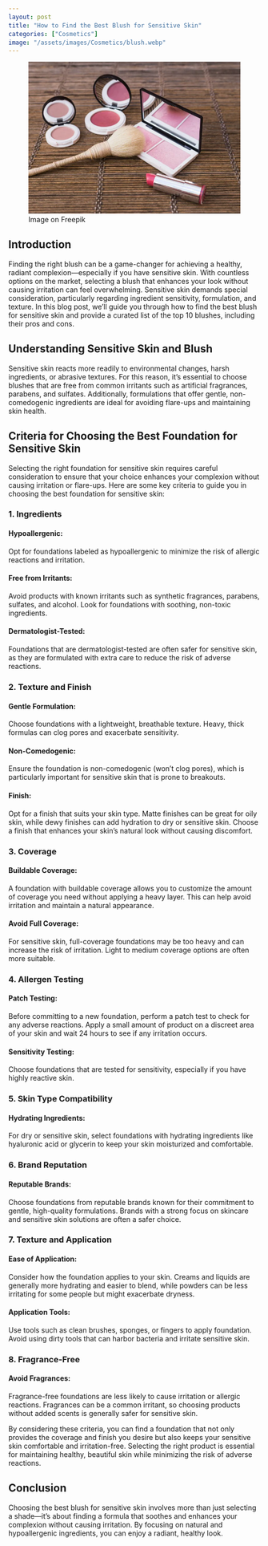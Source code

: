 ```yaml
---
layout: post
title: "How to Find the Best Blush for Sensitive Skin"
categories: ["Cosmetics"]
image: "/assets/images/Cosmetics/blush.webp"
---
```


<figure>
  <img src="/assets/images/Cosmetics/blush.webp" alt="Blush for Sensitive Skin" />
  <figcaption>Image on Freepik</figcaption>
</figure>

## Introduction

Finding the right blush can be a game-changer for achieving a healthy, radiant complexion—especially if you have sensitive skin. With countless options on the market, selecting a blush that enhances your look without causing irritation can feel overwhelming. Sensitive skin demands special consideration, particularly regarding ingredient sensitivity, formulation, and texture. In this blog post, we’ll guide you through how to find the best blush for sensitive skin and provide a curated list of the top 10 blushes, including their pros and cons.

## Understanding Sensitive Skin and Blush

Sensitive skin reacts more readily to environmental changes, harsh ingredients, or abrasive textures. For this reason, it’s essential to choose blushes that are free from common irritants such as artificial fragrances, parabens, and sulfates. Additionally, formulations that offer gentle, non-comedogenic ingredients are ideal for avoiding flare-ups and maintaining skin health.

## Criteria for Choosing the Best Foundation for Sensitive Skin

Selecting the right foundation for sensitive skin requires careful consideration to ensure that your choice enhances your complexion without causing irritation or flare-ups. Here are some key criteria to guide you in choosing the best foundation for sensitive skin:

### 1. Ingredients

#### Hypoallergenic: 
Opt for foundations labeled as hypoallergenic to minimize the risk of allergic reactions and irritation.

#### Free from Irritants: 
Avoid products with known irritants such as synthetic fragrances, parabens, sulfates, and alcohol. Look for foundations with soothing, non-toxic ingredients.

#### Dermatologist-Tested: 
Foundations that are dermatologist-tested are often safer for sensitive skin, as they are formulated with extra care to reduce the risk of adverse reactions.

### 2. Texture and Finish

#### Gentle Formulation: 
Choose foundations with a lightweight, breathable texture. Heavy, thick formulas can clog pores and exacerbate sensitivity.

#### Non-Comedogenic: 
Ensure the foundation is non-comedogenic (won’t clog pores), which is particularly important for sensitive skin that is prone to breakouts.

#### Finish: 
Opt for a finish that suits your skin type. Matte finishes can be great for oily skin, while dewy finishes can add hydration to dry or sensitive skin. Choose a finish that enhances your skin’s natural look without causing discomfort.

### 3. Coverage

#### Buildable Coverage: 
A foundation with buildable coverage allows you to customize the amount of coverage you need without applying a heavy layer. This can help avoid irritation and maintain a natural appearance.

#### Avoid Full Coverage: 
For sensitive skin, full-coverage foundations may be too heavy and can increase the risk of irritation. Light to medium coverage options are often more suitable.

### 4. Allergen Testing

#### Patch Testing: 
Before committing to a new foundation, perform a patch test to check for any adverse reactions. Apply a small amount of product on a discreet area of your skin and wait 24 hours to see if any irritation occurs.

#### Sensitivity Testing: 
Choose foundations that are tested for sensitivity, especially if you have highly reactive skin.

### 5. Skin Type Compatibility

#### Hydrating Ingredients: 
For dry or sensitive skin, select foundations with hydrating ingredients like hyaluronic acid or glycerin to keep your skin moisturized and comfortable.

### 6. Brand Reputation

#### Reputable Brands: 
Choose foundations from reputable brands known for their commitment to gentle, high-quality formulations. Brands with a strong focus on skincare and sensitive skin solutions are often a safer choice.

### 7. Texture and Application

#### Ease of Application: 
Consider how the foundation applies to your skin. Creams and liquids are generally more hydrating and easier to blend, while powders can be less irritating for some people but might exacerbate dryness.

#### Application Tools: 
Use tools such as clean brushes, sponges, or fingers to apply foundation. Avoid using dirty tools that can harbor bacteria and irritate sensitive skin.

### 8. Fragrance-Free

#### Avoid Fragrances: 
Fragrance-free foundations are less likely to cause irritation or allergic reactions. Fragrances can be a common irritant, so choosing products without added scents is generally safer for sensitive skin.

By considering these criteria, you can find a foundation that not only provides the coverage and finish you desire but also keeps your sensitive skin comfortable and irritation-free. Selecting the right product is essential for maintaining healthy, beautiful skin while minimizing the risk of adverse reactions.

## Conclusion

Choosing the best blush for sensitive skin involves more than just selecting a shade—it’s about finding a formula that soothes and enhances your complexion without causing irritation. By focusing on natural and hypoallergenic ingredients, you can enjoy a radiant, healthy look. 
